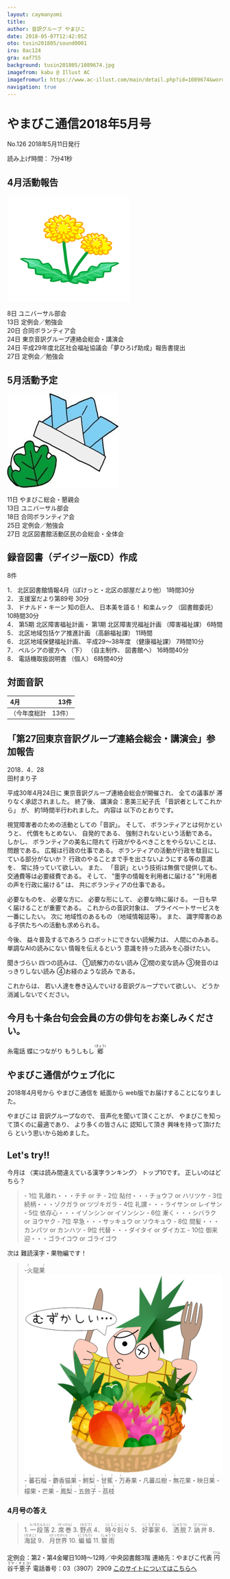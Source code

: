 ```yaml
---
layout: caymanyomi
title: 
author: 音訳グループ やまびこ
date: 2018-05-07T12:42:05Z
oto: tusin201805/sound0001
iro: 8ac124
gra: eaf755
background: tusin201805/1089674.jpg
imagefrom: kabu @ Illust AC
imagefromurl: https://www.ac-illust.com/main/detail.php?id=1089674&word=%E7%B7%91%E3%81%AE%E3%81%8D%E3%82%89%E3%81%8D%E3%82%89%E8%83%8C%E6%99%AF%E7%B4%A0%E6%9D%90
navigation: true
---
```

   

# <span data-dur="4.096" data-begin="2.050">やまびこ通信2018年5月号</span>

<span data-dur="2.477" data-begin="6.146">No.126</span>
<span data-dur="4.023" data-begin="8.623">2018年5月11日発行</span>

<span data-dur="1.582" data-begin="12.646">読み上げ時間：</span>
<span data-dur="2.62" data-begin="14.228">7分41秒</span>

## <span data-dur="2.549" data-begin="16.848">4月活動報告</span>

<img class="migi" src="media/tusin201805/cut1.png" alt="" />

<span data-dur="1.012" data-begin="19.397">8日</span>
<span data-dur="2.277" data-begin="20.409">ユニバーサル部会</span>  
<span data-dur="1.488" data-begin="22.686">13日</span>
<span data-dur="2.785" data-begin="24.174">定例会／勉強会</span>  
<span data-dur="1.027" data-begin="26.959">20日</span>
<span data-dur="2.459" data-begin="27.986">合同ボランティア会</span>  
<span data-dur="1.391" data-begin="30.445">24日</span>
<span data-dur="4.924" data-begin="31.836">東京音訳グループ連絡会総会・講演会</span>  
<span data-dur="1.391" data-begin="36.760">24日</span>
<span data-dur="7.124" data-begin="38.151">平成29年度北区社会福祉協議会「夢ひろげ助成」報告書提出</span>  
<span data-dur="1.627" data-begin="45.275">27日</span>
<span data-dur="2.785" data-begin="46.902">定例会／勉強会</span>

## <span data-dur="2.499" data-begin="49.687">5月活動予定</span>

<img class="migi" src="media/tusin201805/cut2.jpg" alt="カット2" />

<span data-dur="1.497" data-begin="52.186">11日</span>
<span data-dur="3.34" data-begin="53.683">やまびこ総会・懇親会</span>  
<span data-dur="1.487" data-begin="57.023">13日</span>
<span data-dur="2.278" data-begin="58.510">ユニバーサル部会</span>  
<span data-dur="1.535" data-begin="60.788">18日</span>
<span data-dur="2.46" data-begin="62.323">合同ボランティア会</span>  
<span data-dur="1.495" data-begin="64.783">25日</span>
<span data-dur="2.785" data-begin="66.278">定例会／勉強会</span>  
<span data-dur="1.628" data-begin="69.063">27日</span>
<span data-dur="5.308" data-begin="70.691">北区図書館活動区民の会総会・全体会</span>

## <span data-dur="3.852" data-begin="75.999">録音図書（デイジー版CD）作成</span>

<span data-dur="1.672" data-begin="79.851">8件</span>

<span data-dur="0.89" data-begin="81.523">1．</span>
<span data-dur="5.601" data-begin="82.413">北区図書館情報4月（ぽけっと・北区の部屋だより他）</span>
<span data-dur="2.463" data-begin="88.014">1時間30分</span>  
<span data-dur="0.718" data-begin="90.477">2．</span>
<span data-dur="2.77" data-begin="91.195">支援室だより第89号</span>
<span data-dur="1.901" data-begin="93.965">30分</span>  
<span data-dur="0.896" data-begin="95.866">3．</span>
<span data-dur="1.57" data-begin="96.762">ドナルド・キーン</span>
<span data-dur="1.354" data-begin="98.332">知の巨人、</span>
<span data-dur="1.665" data-begin="99.686">日本美を語る！</span>
<span data-dur="1.341" data-begin="101.351">和楽ムック</span>
<span data-dur="1.555" data-begin="102.692">（図書館委託）</span>
<span data-dur="2.479" data-begin="104.247">10時間30分</span>  
<span data-dur="0.85" data-begin="106.726">4．</span>
<span data-dur="1.18" data-begin="107.576">第5期</span>
<span data-dur="2.582" data-begin="108.756">北区障害福祉計画・</span>
<span data-dur="1.245" data-begin="111.338">第1期</span>
<span data-dur="2.676" data-begin="112.583">北区障害児福祉計画</span>
<span data-dur="1.649" data-begin="115.259">（障害福祉課）</span>
<span data-dur="1.833" data-begin="116.908">6時間</span>  
<span data-dur="0.734" data-begin="118.741">5．</span>
<span data-dur="3.198" data-begin="119.475">北区地域包括ケア推進計画</span>
<span data-dur="1.51" data-begin="122.673">（高齢福祉課）</span>
<span data-dur="2.063" data-begin="124.183">11時間</span>  
<span data-dur="0.89" data-begin="126.246">6．</span>
<span data-dur="2.731" data-begin="127.136">北区地域保健福祉計画、</span>
<span data-dur="2.963" data-begin="129.867">平成29～38年度</span>
<span data-dur="1.565" data-begin="132.830">（健康福祉課）</span>
<span data-dur="2.229" data-begin="134.395">7時間10分</span>  
<span data-dur="0.866" data-begin="136.624">7．</span>
<span data-dur="1.757" data-begin="137.490">ペルシアの彼方へ</span>
<span data-dur="0.726" data-begin="139.247">（下）</span>
<span data-dur="1.522" data-begin="139.973">（自主制作、</span>
<span data-dur="1.323" data-begin="141.495">図書館へ）</span>
<span data-dur="2.671" data-begin="142.818">16時間40分</span>  
<span data-dur="0.906" data-begin="145.489">8．</span>
<span data-dur="2.795" data-begin="146.395">電話機取扱説明書</span>
<span data-dur="0.988" data-begin="149.190">（個人）</span>
<span data-dur="2.469" data-begin="150.178">6時間40分</span>

## <span data-dur="2.099" data-begin="152.647">対面音訳</span>

|<span data-dur="1.12" data-begin="154.746">4月</span>|<span data-dur="1.974" data-begin="155.866">13件</span>|
|:---|---:|
|<span data-dur="1.78" data-begin="157.840">（今年度総計</span>|<span data-dur="1.974" data-begin="159.620">13件）</span>|

## <span data-dur="1.784" data-begin="161.594">「第27回</span><span data-dur="3.182" data-begin="163.378">東京音訳グループ連絡会</span><span data-dur="2.103" data-begin="166.560">総会・講演会」</span><span data-dur="2.108" data-begin="168.663">参加報告</span>

<span data-dur="3.526" data-begin="170.771">2018．4．28</span>  
<span data-dur="1.874" data-begin="174.297">田村まり子</span>

<span data-dur="3.279" data-begin="176.171">平成30年4月24日に</span>
<span data-dur="4.746" data-begin="179.450">東京音訳グループ連絡会総会が開催され、</span>
<span data-dur="1.615" data-begin="184.196">全ての議事が</span>
<span data-dur="3.488" data-begin="185.811">滞りなく承認されました。</span>
<span data-dur="1.305" data-begin="189.299">終了後、</span>
<span data-dur="2.35" data-begin="190.604">講演会：恵美三紀子氏</span>
<span data-dur="2.033" data-begin="192.954">「音訳者としてこれから」</span>
<span data-dur="0.764" data-begin="194.987">が、</span>
<span data-dur="3.488" data-begin="195.751">約1時間半行われました。</span>
<span data-dur="1.297" data-begin="199.239">内容は</span>
<span data-dur="2.953" data-begin="200.536">以下のとおりです。</span>

<span data-dur="4.2" data-begin="203.489">視覚障害者のための活動としての「音訳」。</span>
<span data-dur="1.049" data-begin="207.689">そして、</span>
<span data-dur="2.436" data-begin="208.738">ボランティアとは何かというと、</span>
<span data-dur="1.895" data-begin="211.174">代償をもとめない、</span>
<span data-dur="1.665" data-begin="213.069">自発的である、</span>
<span data-dur="3.377" data-begin="214.734">強制されないという活動である。</span>
<span data-dur="1.039" data-begin="218.111">しかし、</span>
<span data-dur="2.31" data-begin="219.150">ボランティアの美名に隠れて</span>
<span data-dur="2.854" data-begin="221.460">行政がやるべきことをやらないことは、</span>
<span data-dur="2.256" data-begin="224.314">問題である。</span>
<span data-dur="3.235" data-begin="226.570">広報は行政の仕事である。</span>
<span data-dur="4.566" data-begin="229.805">ボランティアの活動が行政を駄目にしている部分がないか？</span>
<span data-dur="4.198" data-begin="234.371">行政のやることまで手を出さないようにする等の意識を、</span>
<span data-dur="2.882" data-begin="238.569">常に持っていて欲しい。</span>
<span data-dur="0.845" data-begin="241.451">また、</span>
<span data-dur="3.67" data-begin="242.296">「音訳」という技術は無償で提供しても、</span>
<span data-dur="3.389" data-begin="245.966">交通費等は必要経費である。</span>
<span data-dur="1.05" data-begin="249.355">そして、</span>
<span data-dur="2.659" data-begin="250.405">‟墨字の情報を利用者に届ける”</span>
<span data-dur="2.591" data-begin="253.064">‟利用者の声を行政に届ける”</span>
<span data-dur="0.733" data-begin="255.655">は、</span>
<span data-dur="3.64" data-begin="256.388">共にボランティアの仕事である。</span>

<span data-dur="1.602" data-begin="260.028">必要なものを、</span>
<span data-dur="1.653" data-begin="261.630">必要な方に、</span>
<span data-dur="1.985" data-begin="263.283">必要な形にして、</span>
<span data-dur="2.833" data-begin="265.268">必要な時に届ける。</span>
<span data-dur="3.945" data-begin="268.101">一日も早く届けることが重要である。</span>
<span data-dur="2.263" data-begin="272.046">これからの音訳対象は、</span>
<span data-dur="3.486" data-begin="274.309">プライベートサービスを一番にしたい。</span>
<span data-dur="1.017" data-begin="277.795">次に</span>
<span data-dur="1.864" data-begin="278.812">地域性のあるもの</span>
<span data-dur="2.643" data-begin="280.676">（地域情報誌等）。</span>
<span data-dur="0.846" data-begin="283.319">また、</span>
<span data-dur="5.084" data-begin="284.165">識字障害のある子供たちへの活動も求められる。</span>

<span data-dur="0.976" data-begin="289.249">今後、</span>
<span data-dur="2.25" data-begin="290.225">益々普及するであろう</span>
<span data-dur="2.468" data-begin="292.475">ロボットにできない読解力は、</span>
<span data-dur="2.497" data-begin="294.943">人間にのみある。</span>
<span data-dur="2.522" data-begin="297.440">単調なAIの読みにない</span>
<span data-dur="2.087" data-begin="299.962">情報を伝えるという</span>
<span data-dur="3.885" data-begin="302.049">意識を持った読みを心掛けたい。</span>

<span data-dur="1.279" data-begin="305.934">聞きづらい</span>
<span data-dur="1.548" data-begin="307.213">四つの読みは、</span>
<span data-dur="2.684" data-begin="308.761">①読解力のない読み</span>
<span data-dur="2.167" data-begin="311.445">②間の変な読み</span>
<span data-dur="2.985" data-begin="313.612">③発音のはっきりしない読み</span>
<span data-dur="2.454" data-begin="316.597">④お経のような読み</span>
<span data-dur="1.859" data-begin="319.051">である。</span>

<span data-dur="1.283" data-begin="320.910">これからは、</span>
<span data-dur="4.312" data-begin="322.193">若い人達を巻き込んでいける音訳グループでいて欲しい、</span>
<span data-dur="3.692" data-begin="326.505">どうか消滅しないでください。</span>

## <span data-dur="1.317" data-begin="330.197">今月も</span><span data-dur="5.52" data-begin="331.514">十条台句会会員の方の俳句をお楽しみください。</span>

<span data-dur="1.642" data-begin="337.034"><span data-dur="1.642" data-begin="342.470">糸電話</span></span>
<span data-dur="1.917" data-begin="338.676"><span data-dur="1.917" data-begin="344.112">蝶につながり</span></span>
<span data-dur="1.877" data-begin="340.593"><span data-dur="1.876" data-begin="346.029">もうしもし</span></span>
<span class="haigo" data-dur="1.357" data-begin="347.905"><ruby>郷<rt>(きょう)</rt></ruby></span>


## <span data-dur="2.856" data-begin="349.262">やまびこ通信がウェブ化に</span>

<span data-dur="2.535" data-begin="352.118">2018年4月号から</span>
<span data-dur="1.865" data-begin="354.653">やまびこ通信を</span>
<span data-dur="1.342" data-begin="356.518">紙面から</span>
<span data-dur="4.117" data-begin="357.860">web版でお届けすることになりました。</span>

<span data-dur="1.359" data-begin="361.977">やまびこは</span>
<span data-dur="1.874" data-begin="363.336">音訳グループなので、</span>
<span data-dur="2.482" data-begin="365.210">音声化を聞いて頂くことが、</span>
<span data-dur="3.019" data-begin="367.692">やまびこを知って頂くのに最適であり、</span>
<span data-dur="2.406" data-begin="370.711">より多くの皆さんに</span>
<span data-dur="1.727" data-begin="373.117">認知して頂き</span>
<span data-dur="2.292" data-begin="374.844">興味を持って頂けたら</span>
<span data-dur="3.537" data-begin="377.136">という思いから始めました。</span>

## <span data-dur="1.749" data-begin="380.673">Let's try!!</span>

<span data-dur="1.334" data-begin="382.422">今月は</span>
<span data-dur="3.019" data-begin="383.756">〈実は読み間違えている漢字ランキング〉</span>
<span data-dur="2.782" data-begin="386.775">トップ10です。</span>
<span data-dur="3.245" data-begin="389.557">正しいのはどちら？</span>
<span data-dur="2.815" data-begin="392.802"><!--問題の読み上げは省略--></span>

<blockquote markdown="1">
- 1位 乳離れ・・・チチ or チ
- 2位 貼付・・・チョウフ or ハリツケ
- 3位 続柄・・・ゾクガラ or ツヅキガラ
- 4位 礼讃・・・ライサン or レイサン
- 5位 依存心・・・イゾンシン or イソンシン
- 6位 漸く・・・シバラク or ヨウヤク
- 7位 早急・・・サッキュウ or ソウキュウ
- 8位 間髪・・・カンパツ or カンハツ
- 9位 代替・・・ダイタイ or ダイカエ
- 10位 御来迎・・・ゴライコウ or ゴライゴウ
</blockquote>

<span data-dur="1.044" data-begin="395.617">次は</span>
<span data-dur="3.103" data-begin="396.661">難読漢字・果物編です！</span>
<span data-dur="2.815" data-begin="399.764"><!--問題の読み上げは省略--></span>

<blockquote markdown="1">
- <ruby>火龍果<rt>(　　　)</rt></ruby><img class="migi" src="media/tusin201805/cut3.png" alt="カット3" />
- <ruby>蕃石榴<rt>(　　　)</rt></ruby>
- <ruby>麝香猫果<rt>(　　　　)</rt></ruby>
- <ruby>鰐梨<rt>(　　)</rt></ruby>
- <ruby>甘蕉<rt>(　　)</rt></ruby>
- <ruby>万寿果・凡蕃瓜樹<rt>(　　　　　　　　)</rt></ruby>
- <ruby>無花果・映日果<rt>(　　　　　　　)</rt></ruby>
- <ruby>檬果・芒果<rt>(　　　　　)</rt></ruby>
- <ruby>鳳梨<rt>(　　)</rt></ruby>
- <ruby>五斂子<rt>(　　　)</rt></ruby>
- <ruby>茘枝<rt>(　　)</rt></ruby>
</blockquote>

### <span data-dur="2.336" data-begin="402.579">4月号の答え</span>

<blockquote markdown="1">
<span data-dur="0.89" data-begin="404.915">1.</span>
<span data-dur="1.871" data-begin="405.805"><ruby>一段落<rt>(いちだんらく)</rt></ruby></span>  
<span data-dur="0.718" data-begin="407.676">2.</span>
<span data-dur="1.677" data-begin="408.394"><ruby>席巻<rt>(せっけん)</rt></ruby></span>  
<span data-dur="0.897" data-begin="410.071">3.</span>
<span data-dur="1.571" data-begin="410.968"><ruby>野点<rt>(のだて)</rt></ruby></span>  
<span data-dur="0.85" data-begin="412.539">4．</span>
<span data-dur="1.996" data-begin="413.389"><ruby>時々刻々<rt>(じじこっこく)</rt></ruby></span>  
<span data-dur="0.733" data-begin="415.385">5．</span>
<span data-dur="1.597" data-begin="416.118"><ruby>好事家<rt>(こうずか)</rt></ruby></span>  
<span data-dur="0.891" data-begin="417.715">6．</span>
<span data-dur="1.597" data-begin="418.606"><ruby>洒脱<rt>(しゃだつ)</rt></ruby></span>  
<span data-dur="0.866" data-begin="420.203">7.</span>
<span data-dur="1.632" data-begin="421.069"><ruby>訥弁<rt>(とつべん)</rt></ruby></span>  
<span data-dur="0.906" data-begin="422.701">8．</span>
<span data-dur="1.551" data-begin="423.607"><ruby>海鼠<rt>(なまこ)</rt></ruby></span>  
<span data-dur="0.855" data-begin="425.158">9．</span>
<span data-dur="1.792" data-begin="426.013"><ruby>月世界<rt>(げっせかい)</rt></ruby></span>  
<span data-dur="0.838" data-begin="427.805">10.</span>
<span data-dur="1.581" data-begin="428.643"><ruby>蝙蝠<rt>(こうもり)</rt></ruby></span>  
<span data-dur="1.218" data-begin="430.224">11.</span>
<span data-dur="1.596" data-begin="431.442"><ruby>驟雨<rt>(しゅうう)</rt></ruby></span>
</blockquote>

<span data-dur="6.967" data-begin="433.038">定例会：第2・第4金曜日10時～12時／中央図書館3階</span>
<span data-dur="4.324" data-begin="440.005">連絡先：やまびこ代表 <ruby>円谷千恵子<rt>(ツムラヤ・チエコ)</rt></ruby></span>
<span data-dur="5.372" data-begin="444.329">電話番号：03（3907）2909</span>
<span data-dur="2.383" data-begin="449.701"><a href="mailto:ymbk2016ml@gmail.com?Subject=やまびこウェブサイトについて" data-dur="2.253" data-begin="452.084">このサイトについてはこちらへ</a></span>
<span data-dur="5.896" data-begin="454.337"><!--以上でやまびこ通信2018年5月号を終わります。--></span>
